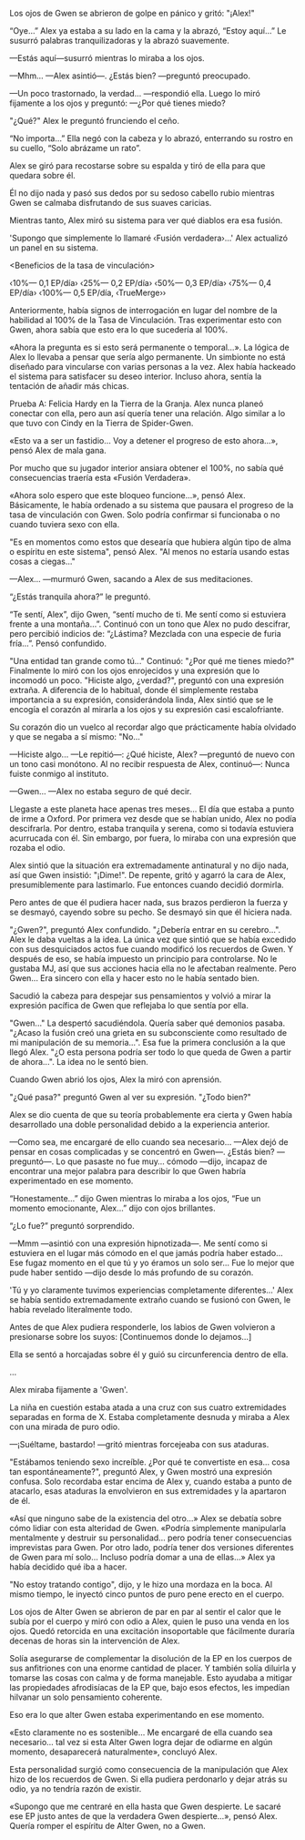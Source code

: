 
Los ojos de Gwen se abrieron de golpe en pánico y gritó: "¡Alex!"

“Oye…” Alex ya estaba a su lado en la cama y la abrazó, “Estoy aquí…” Le susurró palabras tranquilizadoras y la abrazó suavemente.

—Estás aquí—susurró mientras lo miraba a los ojos.

—Mhm… —Alex asintió—. ¿Estás bien? —preguntó preocupado.

—Un poco trastornado, la verdad... —respondió ella. Luego lo miró fijamente a los ojos y preguntó: —¿Por qué tienes miedo?

"¿Qué?" Alex le preguntó frunciendo el ceño.

“No importa…” Ella negó con la cabeza y lo abrazó, enterrando su rostro en su cuello, “Solo abrázame un rato”.

Alex se giró para recostarse sobre su espalda y tiró de ella para que quedara sobre él.

Él no dijo nada y pasó sus dedos por su sedoso cabello rubio mientras Gwen se calmaba disfrutando de sus suaves caricias.

Mientras tanto, Alex miró su sistema para ver qué diablos era esa fusión.

'Supongo que simplemente lo llamaré ‹Fusión verdadera›…' Alex actualizó un panel en su sistema.

<Beneficios de la tasa de vinculación>

‹10%— 0,1 EP/día› ‹25%— 0,2 EP/día› ‹50%— 0,3 EP/día› ‹75%— 0,4 EP/día› ‹100%— 0,5 EP/día, ‹TrueMerge››

Anteriormente, había signos de interrogación en lugar del nombre de la habilidad al 100% de la Tasa de Vinculación. Tras experimentar esto con Gwen, ahora sabía que esto era lo que sucedería al 100%.

«Ahora la pregunta es si esto será permanente o temporal…». La lógica de Alex lo llevaba a pensar que sería algo permanente. Un simbionte no está diseñado para vincularse con varias personas a la vez. Alex había hackeado el sistema para satisfacer su deseo interior. Incluso ahora, sentía la tentación de añadir más chicas.

Prueba A: Felicia Hardy en la Tierra de la Granja. Alex nunca planeó conectar con ella, pero aun así quería tener una relación. Algo similar a lo que tuvo con Cindy en la Tierra de Spider-Gwen.

«Esto va a ser un fastidio... Voy a detener el progreso de esto ahora...», pensó Alex de mala gana.

Por mucho que su jugador interior ansiara obtener el 100%, no sabía qué consecuencias traería esta «Fusión Verdadera».

«Ahora solo espero que este bloqueo funcione…», pensó Alex. Básicamente, le había ordenado a su sistema que pausara el progreso de la tasa de vinculación con Gwen. Solo podría confirmar si funcionaba o no cuando tuviera sexo con ella.

"Es en momentos como estos que desearía que hubiera algún tipo de alma o espíritu en este sistema", pensó Alex. "Al menos no estaría usando estas cosas a ciegas..."

—Alex… —murmuró Gwen, sacando a Alex de sus meditaciones.

“¿Estás tranquila ahora?” le preguntó.

“Te sentí, Alex”, dijo Gwen, “sentí mucho de ti. Me sentí como si estuviera frente a una montaña…”. Continuó con un tono que Alex no pudo descifrar, pero percibió indicios de: “¿Lástima? Mezclada con una especie de furia fría…”. Pensó confundido.

"Una entidad tan grande como tú..." Continuó: "¿Por qué me tienes miedo?" Finalmente lo miró con los ojos enrojecidos y una expresión que lo incomodó un poco. "Hiciste algo, ¿verdad?", preguntó con una expresión extraña. A diferencia de lo habitual, donde él simplemente restaba importancia a su expresión, considerándola linda, Alex sintió que se le encogía el corazón al mirarla a los ojos y su expresión casi escalofriante.

Su corazón dio un vuelco al recordar algo que prácticamente había olvidado y que se negaba a sí mismo: "No..."

—Hiciste algo... —Le repitió—: ¿Qué hiciste, Alex? —preguntó de nuevo con un tono casi monótono. Al no recibir respuesta de Alex, continuó—: Nunca fuiste conmigo al instituto.

—Gwen… —Alex no estaba seguro de qué decir.

Llegaste a este planeta hace apenas tres meses... El día que estaba a punto de irme a Oxford. Por primera vez desde que se habían unido, Alex no podía descifrarla. Por dentro, estaba tranquila y serena, como si todavía estuviera acurrucada con él. Sin embargo, por fuera, lo miraba con una expresión que rozaba el odio.

Alex sintió que la situación era extremadamente antinatural y no dijo nada, así que Gwen insistió: "¡Dime!". De repente, gritó y agarró la cara de Alex, presumiblemente para lastimarlo. Fue entonces cuando decidió dormirla.

Pero antes de que él pudiera hacer nada, sus brazos perdieron la fuerza y ​​se desmayó, cayendo sobre su pecho. Se desmayó sin que él hiciera nada.

"¿Gwen?", preguntó Alex confundido. "¿Debería entrar en su cerebro...". Alex le daba vueltas a la idea. La única vez que sintió que se había excedido con sus desquiciados actos fue cuando modificó los recuerdos de Gwen. Y después de eso, se había impuesto un principio para controlarse. No le gustaba MJ, así que sus acciones hacia ella no le afectaban realmente. Pero Gwen... Era sincero con ella y hacer esto no le había sentado bien.

Sacudió la cabeza para despejar sus pensamientos y volvió a mirar la expresión pacífica de Gwen que reflejaba lo que sentía por ella.

"Gwen..." La despertó sacudiéndola. Quería saber qué demonios pasaba. "¿Acaso la fusión creó una grieta en su subconsciente como resultado de mi manipulación de su memoria...". Esa fue la primera conclusión a la que llegó Alex. "¿O esta persona podría ser todo lo que queda de Gwen a partir de ahora...". La idea no le sentó bien.

Cuando Gwen abrió los ojos, Alex la miró con aprensión.

"¿Qué pasa?" preguntó Gwen al ver su expresión. "¿Todo bien?"

Alex se dio cuenta de que su teoría probablemente era cierta y Gwen había desarrollado una doble personalidad debido a la experiencia anterior.

—Como sea, me encargaré de ello cuando sea necesario… —Alex dejó de pensar en cosas complicadas y se concentró en Gwen—. ¿Estás bien? —preguntó—. Lo que pasaste no fue muy… cómodo —dijo, incapaz de encontrar una mejor palabra para describir lo que Gwen habría experimentado en ese momento.

“Honestamente…” dijo Gwen mientras lo miraba a los ojos, “Fue un momento emocionante, Alex…” dijo con ojos brillantes.

“¿Lo fue?” preguntó sorprendido.

—Mmm —asintió con una expresión hipnotizada—. Me sentí como si estuviera en el lugar más cómodo en el que jamás podría haber estado... Ese fugaz momento en el que tú y yo éramos un solo ser... Fue lo mejor que pude haber sentido —dijo desde lo más profundo de su corazón.

'Tú y yo claramente tuvimos experiencias completamente diferentes...' Alex se había sentido extremadamente extraño cuando se fusionó con Gwen, le había revelado literalmente todo.

Antes de que Alex pudiera responderle, los labios de Gwen volvieron a presionarse sobre los suyos: [Continuemos donde lo dejamos…]

Ella se sentó a horcajadas sobre él y guió su circunferencia dentro de ella.

…

Alex miraba fijamente a 'Gwen'.

La niña en cuestión estaba atada a una cruz con sus cuatro extremidades separadas en forma de X. Estaba completamente desnuda y miraba a Alex con una mirada de puro odio.

—¡Suéltame, bastardo! —gritó mientras forcejeaba con sus ataduras.

"Estábamos teniendo sexo increíble. ¿Por qué te convertiste en esa... cosa tan espontáneamente?", preguntó Alex, y Gwen mostró una expresión confusa. Solo recordaba estar encima de Alex y, cuando estaba a punto de atacarlo, esas ataduras la envolvieron en sus extremidades y la apartaron de él.

«Así que ninguno sabe de la existencia del otro…» Alex se debatía sobre cómo lidiar con esta alteridad de Gwen. «Podría simplemente manipularla mentalmente y destruir su personalidad… pero podría tener consecuencias imprevistas para Gwen. Por otro lado, podría tener dos versiones diferentes de Gwen para mí solo… Incluso podría domar a una de ellas…» Alex ya había decidido qué iba a hacer.

"No estoy tratando contigo", dijo, y le hizo una mordaza en la boca. Al mismo tiempo, le inyectó cinco puntos de puro pene erecto en el cuerpo.

Los ojos de Alter Gwen se abrieron de par en par al sentir el calor que le subía por el cuerpo y miró con odio a Alex, quien le puso una venda en los ojos. Quedó retorcida en una excitación insoportable que fácilmente duraría decenas de horas sin la intervención de Alex.

Solía ​​asegurarse de complementar la disolución de la EP en los cuerpos de sus anfitriones con una enorme cantidad de placer. Y también solía diluirla y tomarse las cosas con calma y de forma manejable. Esto ayudaba a mitigar las propiedades afrodisíacas de la EP que, bajo esos efectos, les impedían hilvanar un solo pensamiento coherente.

Eso era lo que alter Gwen estaba experimentando en ese momento.

«Esto claramente no es sostenible... Me encargaré de ella cuando sea necesario... tal vez si esta Alter Gwen logra dejar de odiarme en algún momento, desaparecerá naturalmente», concluyó Alex.

Esta personalidad surgió como consecuencia de la manipulación que Alex hizo de los recuerdos de Gwen. Si ella pudiera perdonarlo y dejar atrás su odio, ya no tendría razón de existir.

«Supongo que me centraré en ella hasta que Gwen despierte. Le sacaré ese EP justo antes de que la verdadera Gwen despierte...», pensó Alex. Quería romper el espíritu de Alter Gwen, no a Gwen.
